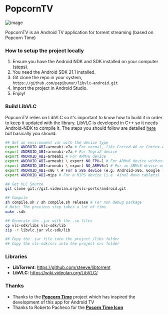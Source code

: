 PopcornTV
=========
![image](https://raw.githubusercontent.com/pepibumur/PopcornTV/master/assets/popcorntime_icon.png)

PopcornTV is an Android TV application for torrent streaming (based on Popcorn Time)

### How to setup the project locally

1. Ensure you have the Android NDK and SDK installed on your computer ([steps](https://gist.github.com/pepibumur/f17fcabe266546949f87)). 
2. You need the Android SDK 21.1 installed.
2. Git clone the repo in your system, `https://github.com/pepibumur/libvlc-android.git`
3. Import the project in Android Studio.
4. Enjoy!

### Build LibVLC

PopcornTV relies on LibVLC so it's important to know how to build it in order to keep it updated with the library. LibVLC is developed in C++ so it needs Android-NDK to compile it. The steps you should follow are detailed [here](https://wiki.videolan.org/AndroidCompile) but basically you should:

```bash
## Set an environment var with the device type
export ANDROID_ABI=armeabi-v7a # For normal, like Corted-A8 or Cortex-A9
export ANDROID_ABI=armeabi-v7a # For Tegra2 device
export ANDROID_ABI=armeabi # For ARMv6 device
export ANDROID_ABI=armeabi \ export NO_FPU=1 # For ARMv6 device without FPU
export ANDROID_ABI=armeabi \ export NO_ARMV6=1 # For an ARMv5 device or the emulator
export ANDROID_ABI=x86 \ # For a x86 device (e.g. Android-x86, Google TV, Logitech TV, etc)
export ANDROID_ABI=mips # For a MIPS device (i.e. Ainol Novo tablets)

## Get VLC Source
git clone git://git.videolan.org/vlc-ports/android.git

## Compile
sh compile.sh / sh compile.sh release # For non debug package
# Note: The previous step takes a lot of time
make .sdk

## Generate the .jar with the .so files
cp vlc-sdk/libs vlc-sdk/lib
zip -r libvlc.jar vlc-sdk/lib

## Copy the .jar file into the project /libs folder
## Copy the vlc-sdk/src into the project src folder
```



### Libraries

- **LibTorrent**: https://github.com/steeve/libtorrent
- **LibVLC**: https://wiki.videolan.org/LibVLC/


### Thanks
- Thanks to the [**Popcorn Time**](http://popcorn-time.se/) project which has inspired the development of this app for Android TV
- Thanks to Roberto Pacheco for the [**Pocorn Time Icon**](https://dribbble.com/shots/1526730-Popcorn-Time-Desktop-icon)
